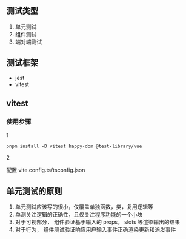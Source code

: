 ## 测试类型

1. 单元测试
2. 组件测试
3. 端对端测试

## 测试框架

- jest
- vitest

## vitest

### 使用步骤

1

```
pnpm install -D vitest happy-dom @test-library/vue
```

2

配置 vite.config.ts/tsconfig.json

## 单元测试的原则

1. 单元测试应该写的很小，仅覆盖单独函数，类，复用逻辑等
2. 单测关注逻辑的正确性，且仅关注程序功能的一个小块
3. 对于可视部分， 组件验证基于输入的 props， slots 等渲染输出的结果
4. 对于行为， 组件测试验证响应用户输入事件正确渲染更新和派发事件
